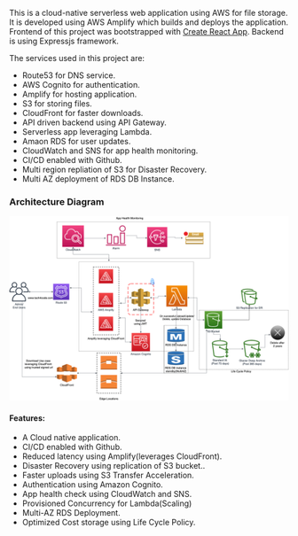 This is a cloud-native serverless web application using AWS for file storage. It is developed using AWS Amplify which builds and deploys the application. Frontend of this project was bootstrapped with [Create React App](https://github.com/facebook/create-react-app). Backend is using Expressjs framework.

The services used in this project are:
* Route53 for DNS service.
* AWS Cognito for authentication.
* Amplify for hosting application.
* S3 for storing files.
* CloudFront for faster downloads.
* API driven backend using API Gateway.
* Serverless app leveraging Lambda.
* Amaon RDS for user updates.
* CloudWatch and SNS for app health monitoring.
* CI/CD enabled with Github.
* Multi region repliation of S3 for Disaster Recovery.
* Multi AZ deployment of RDS DB Instance.

### Architecture Diagram

<img src="Architecture_Diagram.png">

#### Features:
* A Cloud native application.
* CI/CD enabled with Github.
* Reduced latency using Amplify(leverages CloudFront).
* Disaster Recovery using replication of S3 bucket..
* Faster uploads using S3 Transfer Acceleration.
* Authentication using Amazon Cognito.
* App health check using CloudWatch and SNS.
* Provisioned Concurrency for Lambda(Scaling)
* Multi-AZ RDS Deployment.
* Optimized Cost storage using Life Cycle Policy.
